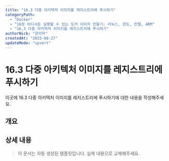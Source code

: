 ```yaml
---
title: "16.3 다중 아키텍처 이미지를 레지스트리에 푸시하기"
categoryPath:
  - "Docker"
  - "16장 어디서든 실행할 수 있는 도커 이미지 만들기: 리눅스, 윈도, 인텔, ARM"
  - "16.3 다중 아키텍처 이미지를 레지스트리에 푸시하기"
authorNick: "관리자"
createdAt: "2025-08-27"
updateMode: "upsert"
---
```


# 16.3 다중 아키텍처 이미지를 레지스트리에 푸시하기

이곳에 16.3 다중 아키텍처 이미지를 레지스트리에 푸시하기에 대한 내용을 작성해주세요.

## 개요

<!-- 내용을 작성해주세요 -->

## 상세 내용

<!-- 내용을 작성해주세요 -->

> 이 문서는 자동 생성된 템플릿입니다. 실제 내용으로 교체해주세요.
